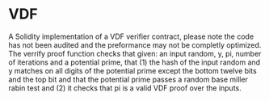 # VDF
A Solidity implementation of a VDF verifier contract, please note the code has not been audited and the preformance may not be  completly optimized.
The verrify proof function checks that given: an input random, y, pi, number of iterations and a potential prime, that (1) the hash of the input random and y matches on all digits of the potential prime except the bottom twelve bits and the top bit and that the potential prime passes a random base miller rabin test and (2) it checks that pi is a valid VDF proof over the inputs.
